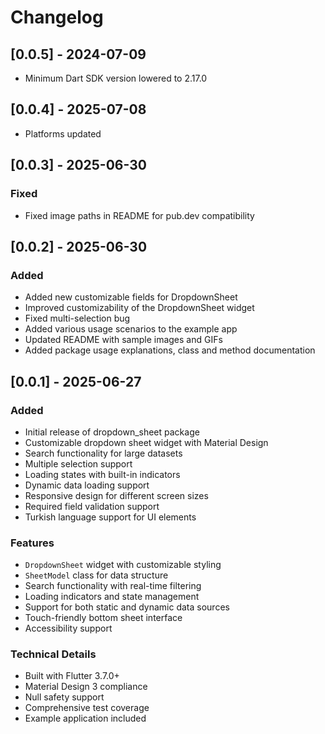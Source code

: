 # Changelog

## [0.0.5] - 2024-07-09

- Minimum Dart SDK version lowered to 2.17.0

## [0.0.4] - 2025-07-08

- Platforms updated

## [0.0.3] - 2025-06-30

### Fixed

- Fixed image paths in README for pub.dev compatibility

## [0.0.2] - 2025-06-30

### Added

- Added new customizable fields for DropdownSheet
- Improved customizability of the DropdownSheet widget
- Fixed multi-selection bug
- Added various usage scenarios to the example app
- Updated README with sample images and GIFs
- Added package usage explanations, class and method documentation

## [0.0.1] - 2025-06-27

### Added

- Initial release of dropdown_sheet package
- Customizable dropdown sheet widget with Material Design
- Search functionality for large datasets
- Multiple selection support
- Loading states with built-in indicators
- Dynamic data loading support
- Responsive design for different screen sizes
- Required field validation support
- Turkish language support for UI elements

### Features

- `DropdownSheet` widget with customizable styling
- `SheetModel` class for data structure
- Search functionality with real-time filtering
- Loading indicators and state management
- Support for both static and dynamic data sources
- Touch-friendly bottom sheet interface
- Accessibility support

### Technical Details

- Built with Flutter 3.7.0+
- Material Design 3 compliance
- Null safety support
- Comprehensive test coverage
- Example application included
